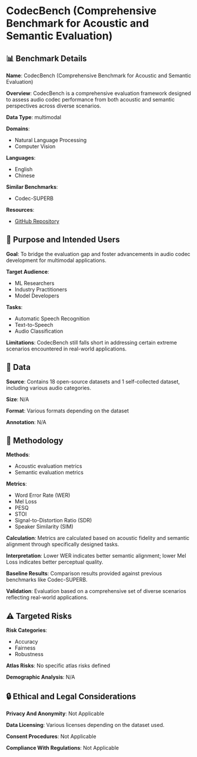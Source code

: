 # CodecBench (Comprehensive Benchmark for Acoustic and Semantic Evaluation)

## 📊 Benchmark Details

**Name**: CodecBench (Comprehensive Benchmark for Acoustic and Semantic Evaluation)

**Overview**: CodecBench is a comprehensive evaluation framework designed to assess audio codec performance from both acoustic and semantic perspectives across diverse scenarios.

**Data Type**: multimodal

**Domains**:
- Natural Language Processing
- Computer Vision

**Languages**:
- English
- Chinese

**Similar Benchmarks**:
- Codec-SUPERB

**Resources**:
- [GitHub Repository](https://github.com/RayYuki/CodecBench)

## 🎯 Purpose and Intended Users

**Goal**: To bridge the evaluation gap and foster advancements in audio codec development for multimodal applications.

**Target Audience**:
- ML Researchers
- Industry Practitioners
- Model Developers

**Tasks**:
- Automatic Speech Recognition
- Text-to-Speech
- Audio Classification

**Limitations**: CodecBench still falls short in addressing certain extreme scenarios encountered in real-world applications.

## 💾 Data

**Source**: Contains 18 open-source datasets and 1 self-collected dataset, including various audio categories.

**Size**: N/A

**Format**: Various formats depending on the dataset

**Annotation**: N/A

## 🔬 Methodology

**Methods**:
- Acoustic evaluation metrics
- Semantic evaluation metrics

**Metrics**:
- Word Error Rate (WER)
- Mel Loss
- PESQ
- STOI
- Signal-to-Distortion Ratio (SDR)
- Speaker Similarity (SIM)

**Calculation**: Metrics are calculated based on acoustic fidelity and semantic alignment through specifically designed tasks.

**Interpretation**: Lower WER indicates better semantic alignment; lower Mel Loss indicates better perceptual quality.

**Baseline Results**: Comparison results provided against previous benchmarks like Codec-SUPERB.

**Validation**: Evaluation based on a comprehensive set of diverse scenarios reflecting real-world applications.

## ⚠️ Targeted Risks

**Risk Categories**:
- Accuracy
- Fairness
- Robustness

**Atlas Risks**:
No specific atlas risks defined

**Demographic Analysis**: N/A

## 🔒 Ethical and Legal Considerations

**Privacy And Anonymity**: Not Applicable

**Data Licensing**: Various licenses depending on the dataset used.

**Consent Procedures**: Not Applicable

**Compliance With Regulations**: Not Applicable
